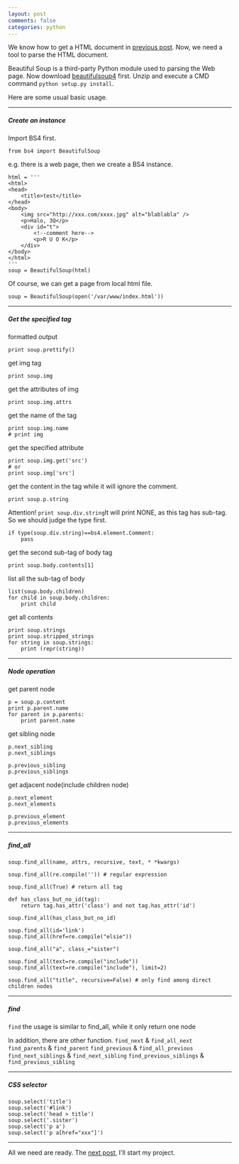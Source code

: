 ```yaml
---
layout: post
comments: false
categories: python
---
```


We know how to get a HTML document in [previous post](2015-11-26-beginning-python-1-crawler.md). Now, we need a tool to parse the HTML document.

Beautiful Soup is a third-party Python module used to parsing the Web page. Now download [beautifulsoup4](http://www.crummy.com/software/BeautifulSoup/bs4/download/4.3/) first. Unzip and execute a CMD command `python setup.py install`.

Here are some usual basic usage.

***

##### Create an instance

Import BS4 first.

```
from bs4 import BeautifulSoup
```

e.g. there is a web page, then we create a BS4 instance.

```
html = '''
<html>
<head>
	<title>test</title>
</head>
<body>
	<img src="http://xxx.com/xxxx.jpg" alt="blablabla" />
	<p>Halo, 3Q</p>
	<div id="t">
    	<!--comment here-->
		<p>R U O K</p>
	</div>
</body>
</html>
'''
soup = BeautifulSoup(html)
```

Of course, we can get a page from local html file.

```
soup = BeautifulSoup(open('/var/www/index.html'))
```

***

##### Get the specified tag

formatted output

```
print soup.prettify()
```

get img tag

```
print soup.img

```

get the attributes of img

```
print soup.img.attrs
```

get the name of the tag

```
print soup.img.name
# print img
```

get the specified attribute

```
print soup.img.get('src')
# or
print soup.img['src']
```

get the content in the tag while it will ignore the comment.

```
print soup.p.string
```

Attention! `print soup.div.string`It will print NONE, as this tag has sub-tag. So we should judge the type first.

```
if type(soup.div.string)==bs4.element.Comment:
	pass
```

get the second sub-tag of body tag

```
print soup.body.contents[1]
```

list all the sub-tag of body

```
list(soup.body.children)
for child in soup.body.children:
	print child
```

get all contents

```
print soup.strings
print soup.stripped_strings
for string in soup.strings:
	print (repr(string))
```

***

##### Node operation

get parent node

```
p = soup.p.content
print p.parent.name
for parent in p.parents:
	print parent.name
```

get sibling node

```
p.next_sibling
p.next_siblings

p.previous_sibling
p.previous_siblings
```

get adjacent node(include children node)

```
p.next_element
p.next_elements

p.previous_element
p.previous_elements
```

***

##### find\_all

```
soup.find_all(name, attrs, recursive, text, * *kwargs)
```

```
soup.find_all(re.compile('')) # regular expression
```

```
soup.find_all(True) # return all tag
```

```
def has_class_but_no_id(tag):
	return tag.has_attr('class') and not tag.has_attr('id')

soup.find_all(has_class_but_no_id)
```

```
soup.find_all(id='link')
soup.find_all(href=re.compile("elsie"))
```

```
soup.find_all("a", class_="sister")
```

```
soup.find_all(text=re.compile("include"))
soup.find_all(text=re.compile("include"), limit=2)
```

```
soup.find_all("title", recursive=False) # only find among direct children nodes
```

***

##### find

`find` the usage is similar to find_all, while it only return one node

In addition, there are other function.
`find_next` & `find_all_next`
`find_parents` & `find_parent`
`find_previous` & `find_all_previous`
`find_next_siblings` & `find_next_sibling`
`find_previous_siblings` & `find_previous_sibling`

***

##### CSS selector

```
soup.select('title')
soup.select('#link')
soup.select('head > title')
soup.select('.sister')
soup.select('p a')
soup.select('p a[href="xxx"]')
```

***
All we need are ready. The [next post](beginning-python-3-crawler-pixiv.md), I'll start my project.
